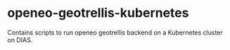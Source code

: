 # openeo-geotrellis-kubernetes
Contains scripts to run openeo geotrellis backend on a Kubernetes cluster on DIAS.
